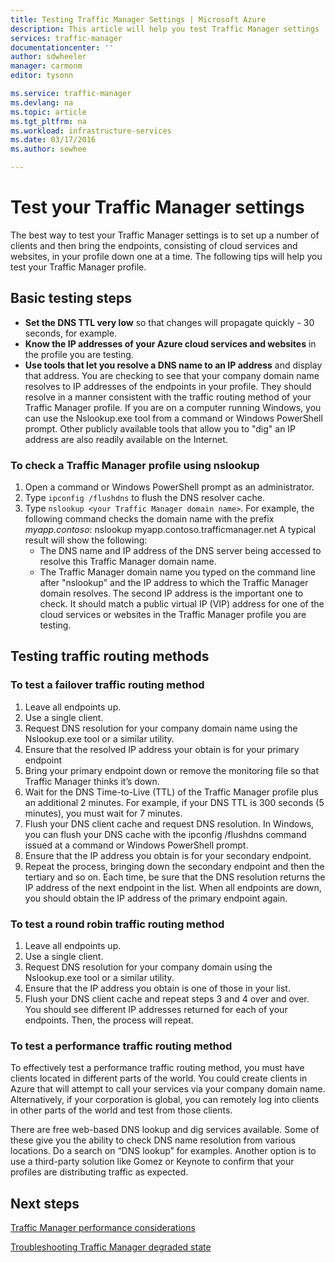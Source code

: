 ```yaml
---
title: Testing Traffic Manager Settings | Microsoft Azure
description: This article will help you test Traffic Manager settings
services: traffic-manager
documentationcenter: ''
author: sdwheeler
manager: carmonm
editor: tysonn

ms.service: traffic-manager
ms.devlang: na
ms.topic: article
ms.tgt_pltfrm: na
ms.workload: infrastructure-services
ms.date: 03/17/2016
ms.author: sewhee

---
```

# Test your Traffic Manager settings
The best way to test your Traffic Manager settings is to set up a number of clients and then bring the endpoints, consisting of cloud services and websites, in your profile down one at a time. The following tips will help you test your Traffic Manager profile.

## Basic testing steps
* **Set the DNS TTL very low** so that changes will propagate quickly - 30 seconds, for example.
* **Know the IP addresses of your Azure cloud services and websites** in the profile you are testing.
* **Use tools that let you resolve a DNS name to an IP address** and display that address. You are checking to see that your company domain name resolves to IP addresses of the endpoints in your profile. They should resolve in a manner consistent with the traffic routing method of your Traffic Manager profile. If you are on a computer running Windows, you can use the Nslookup.exe tool from a command or Windows PowerShell prompt. Other publicly available tools that allow you to "dig" an IP address are also readily available on the Internet.

### To check a Traffic Manager profile using nslookup
1. Open a command or Windows PowerShell prompt as an administrator.
2. Type `ipconfig /flushdns` to flush the DNS resolver cache.
3. Type `nslookup <your Traffic Manager domain name>`. For example, the following command checks the domain name with the prefix *myapp.contoso*:
    nslookup myapp.contoso.trafficmanager.net
   A typical result will show the following:
   * The DNS name and IP address of the DNS server being accessed to resolve this Traffic Manager domain name.
   * The Traffic Manager domain name you typed on the command line after "nslookup" and the IP address to which the Traffic Manager domain resolves. The second IP address is the important one to check. It should match a public virtual IP (VIP) address for one of the cloud services or websites in the Traffic Manager profile you are testing.

## Testing traffic routing methods
### To test a failover traffic routing method
1. Leave all endpoints up.
2. Use a single client.
3. Request DNS resolution for your company domain name using the Nslookup.exe tool or a similar utility.
4. Ensure that the resolved IP address your obtain is for your primary endpoint
5. Bring your primary endpoint down or remove the monitoring file so that Traffic Manager thinks it’s down.
6. Wait for the DNS Time-to-Live (TTL) of the Traffic Manager profile plus an additional 2 minutes. For example, if your DNS TTL is 300 seconds (5 minutes), you must wait for 7 minutes.
7. Flush your DNS client cache and request DNS resolution. In Windows, you can flush your DNS cache with the ipconfig /flushdns command issued at a command or Windows PowerShell prompt.
8. Ensure that the IP address you obtain is for your secondary endpoint.
9. Repeat the process, bringing down the secondary endpoint and then the tertiary and so on. Each time, be sure that the DNS resolution returns the IP address of the next endpoint in the list. When all endpoints are down, you should obtain the IP address of the primary endpoint again.

### To test a round robin traffic routing method
1. Leave all endpoints up.
2. Use a single client.
3. Request DNS resolution for your company domain using the Nslookup.exe tool or a similar utility.
4. Ensure that the IP address you obtain is one of those in your list.
5. Flush your DNS client cache and repeat steps 3 and 4 over and over. You should see different IP addresses returned for each of your endpoints. Then, the process will repeat.

### To test a performance traffic routing method
To effectively test a performance traffic routing method, you must have clients located in different parts of the world. You could create clients in Azure that will attempt to call your services via your company domain name. Alternatively, if your corporation is global, you can remotely log into clients in other parts of the world and test from those clients.

There are free web-based DNS lookup and dig services available. Some of these give you the ability to check DNS name resolution from various locations. Do a search on “DNS lookup” for examples. Another option is to use a third-party solution like Gomez or Keynote to confirm that your profiles are distributing traffic as expected.

## Next steps
[Traffic Manager performance considerations](traffic-manager-performance-considerations.md)

[Troubleshooting Traffic Manager degraded state](traffic-manager-troubleshooting-degraded.md)

